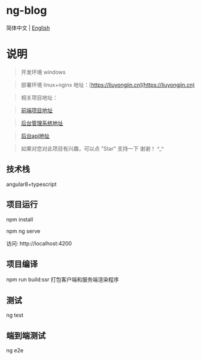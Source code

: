 # ng-blog

简体中文 | [English](./README-en-US.md)

# 说明

>  开发环境 windows

>  部署环境 linux+nginx 地址：[https://liuyongjin.cn](https://liuyongjin.cn)

>  相关项目地址：

>  [前端项目地址](https://github.com/liuyongjin/ng-blog)

>  [后台管理系统地址](https://github.com/liuyongjin/blog-admin-pro)

>  [后台api地址](https://github.com/liuyongjin/blog_api)

>  如果对您对此项目有兴趣，可以点 "Star" 支持一下 谢谢！ ^_^

## 技术栈

angular8+typescript


## 项目运行

npm install

npm ng serve

访问: http://localhost:4200

## 项目编译

npm run build:ssr 打包客户端和服务端渲染程序

## 测试

ng test

## 端到端测试

ng e2e
